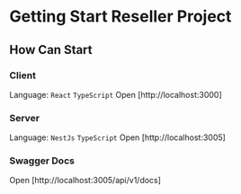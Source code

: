# Getting Start Reseller Project

## How Can Start
### Client
Language: `React` `TypeScript`
Open [http://localhost:3000]

### Server
Language: `NestJs` `TypeScript`
Open [http://localhost:3005]

### Swagger Docs
Open [http://localhost:3005/api/v1/docs]

##